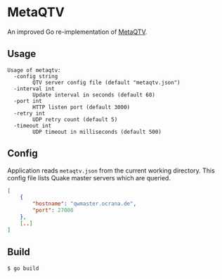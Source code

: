 # MetaQTV

An improved Go re-implementation of [MetaQTV](https://github.com/eb/metaqtv/).

## Usage

```
Usage of metaqtv:
  -config string
    	QTV server config file (default "metaqtv.json")
  -interval int
    	Update interval in seconds (default 60)
  -port int
    	HTTP listen port (default 3000)
  -retry int
    	UDP retry count (default 5)
  -timeout int
    	UDP timeout in milliseconds (default 500)
```

## Config

Application reads `metaqtv.json` from the current working directory. This config file lists Quake master servers which are queried.

```json
[
    {
        "hostname": "qwmaster.ocrana.de",
        "port": 27000
    },
    [..]
]
```

## Build

```
$ go build
```
